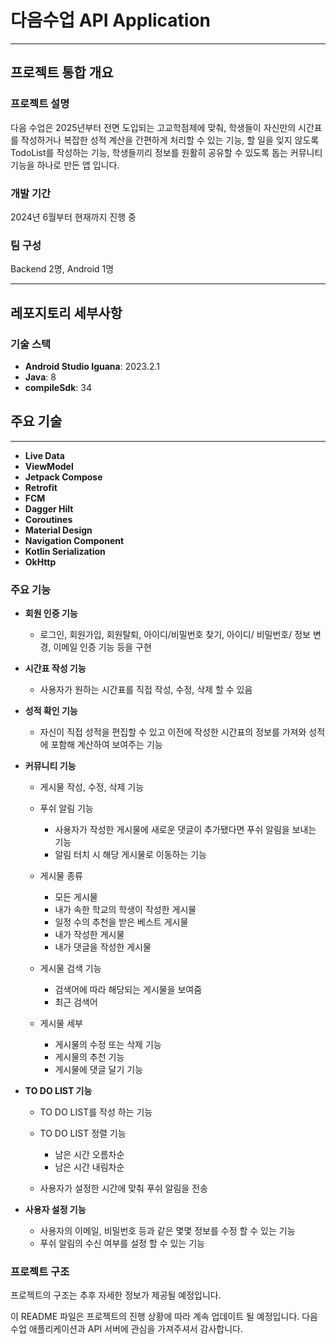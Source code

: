 # 다음수업 API Application

---
## 프로젝트 통합 개요
### 프로젝트 설명
다음 수업은 2025년부터 전면 도입되는 고교학점제에 맞춰, 학생들이 자신만의 시간표를 작성하거나 복잡한 성적 계산을 간편하게 처리할 수 있는 기능, 할 일을 잊지 않도록 TodoList를 작성하는 기능, 학생들끼리 정보를 원활히 공유할 수 있도록 돕는 커뮤니티 기능을 하나로 만든 앱 입니다.

### 개발 기간
2024년 6월부터 현재까지 진행 중

### 팀 구성
Backend 2명, Android 1명

---
## 레포지토리 세부사항
### 기술 스택
- **Android Studio Iguana**: 2023.2.1
- **Java**: 8
- **compileSdk**: 34

## 주요 기술
---
- **Live Data**
- **ViewModel**
- **Jetpack Compose**
- **Retrofit**
- **FCM**
- **Dagger Hilt**
- **Coroutines**
- **Material Design**
- **Navigation Component**
- **Kotlin Serialization**
- **OkHttp**


### 주요 기능
- **회원 인증 기능**
   - 로그인,  회원가입,  회원탈퇴,  아이디/비밀번호 찾기, 아이디/ 비밀번호/ 정보 변경, 이메일 인증 기능 등을 구현

- **시간표 작성 기능**
   - 사용자가 원하는 시간표를 직접 작성, 수정, 삭제 할 수 있음

- **성적 확인 기능**
   - 자신이 직접 성적을 편집할 수 있고 이전에 작성한 시간표의 정보를 가져와 성적에 포함해 계산하여 보여주는 기능

- **커뮤니티 기능**
   - 게시물 작성, 수정, 삭제 기능

   - 푸쉬 알림 기능
      - 사용자가 작성한 게시물에 새로운 댓글이 추가됐다면 푸쉬 알림을 보내는 기능
      - 알림 터치 시 해당 게시물로 이동하는 기능

   - 게시물 종류
      - 모든 게시물
      - 내가 속한 학교의 학생이 작성한 게시물
      - 일정 수의 추천을 받은 베스트 게시물
      - 내가 작성한 게시물
      - 내가 댓글을 작성한 게시물

   - 게시물 검색 기능
      - 검색어에 따라 해당되는 게시물을 보여줌
      - 최근 검색어

   - 게시물 세부
      - 게시물의 수정 또는 삭제 기능
      - 게시물의 추천 기능
      - 게시물에 댓글 달기 기능

- **TO DO LIST 기능**
   - TO DO LIST를 작성 하는 기능

   - TO DO LIST 정렬 기능
      - 남은 시간 오름차순
      - 남은 시간 내림차순

   - 사용자가 설정한 시간에 맞춰 푸쉬 알림을 전송

- **사용자 설정 기능**
   - 사용자의 이메일, 비밀번호 등과 같은 몇몇 정보를 수정 할 수 있는 기능
   - 푸쉬 알림의 수신 여부를 설정 할 수 있는 기능

### 프로젝트 구조
프로젝트의 구조는 추후 자세한 정보가 제공될 예정입니다.



이 README 파일은 프로젝트의 진행 상황에 따라 계속 업데이트 될 예정입니다. 다음수업 애플리케이션과 API 서버에 관심을 가져주셔서 감사합니다.



